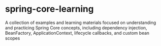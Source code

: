 # spring-core-learning

A collection of examples and learning materials focused on understanding and practicing Spring Core concepts, including
dependency injection, BeanFactory, ApplicationContext, lifecycle callbacks, and custom bean scopes
